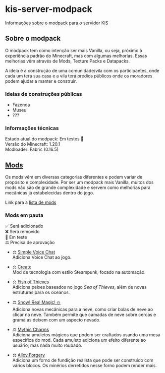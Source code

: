 # kis-server-modpack
Informações sobre o modpack para o servidor KIS

## Sobre o modpack
O modpack tem como intenção ser mais Vanilla, ou seja, próximo à experiência padrão do Minecraft, mas com algumas melhorias. Essas melhorias vêm através de Mods, Texture Packs e Datapacks.

A ideia é a construção de uma comunidade/vila com os participantes, onde cada um terá sua casa e a vila terá prédios públicos onde os moradores podem ajudar a manter e construir.

### Ideias de construções públicas
- Fazenda
- Museu
- ???

### Informações técnicas
Estado atual do modpack: Em testes 🧪  
Versão do Minecraft: 1.20.1  
Modloader: Fabric (0.16.5)

## [Mods](https://github.com/RebelAstronomer/kis-server-modpack/blob/main/mods.md)
Os mods vêm em diversas categorias diferentes e podem variar de propósito e complexidade. Por ser um modpack mais Vanilla, muitos dos mods não são de grande complexidade e servem como melhorias para mecânicas já estabelecidas dentro do jogo.

Link para a [lista de mods](https://github.com/RebelAstronomer/kis-server-modpack/blob/main/mods.md)

### Mods em pauta
✅ Será adicionado  
❌ Será removido  
🧪 Em teste  
⚖ Precisa de aprovação  

- ⚖ [Simple Voice Chat](https://modrinth.com/plugin/simple-voice-chat)  
  Adiciona Voice Chat ao jogo.

- ⚖ [Create](https://modrinth.com/mod/create-fabric)  
  Mod de tecnologia com estilo Steampunk, focado na automação.

- ⚖ [Fish of Thieves](https://modrinth.com/mod/fish-of-thieves)  
  Adiciona peixes baseados no jogo *Sea of Thieves*, além de novas estruturas para os oceanos.

- ⚖ [Snow! Real Magic! ⛄](https://modrinth.com/mod/snow-real-magic)  
  Adiciona novas mecânicas para a neve, como criar bolas de neve ao clicar na neve. Também permite que camadas de neve sobre cercas e grama as deixem com um aspecto nevado.

- ⚖ [Mythic Charms](https://modrinth.com/mod/mythic-charms)  
  Adiciona amuletos mágicos que podem ser craftados usando uma mesa específica do mod. Cada amuleto adiciona um efeito diferente ao usuário, mas nada muito roubado.

- ⚖ [Alloy Forgery](https://modrinth.com/mod/alloy-forgery)  
  Adiciona um forno de fundição realista que pode ser construído com vários blocos. Os minérios derretidos nesse forno podem render mais.
